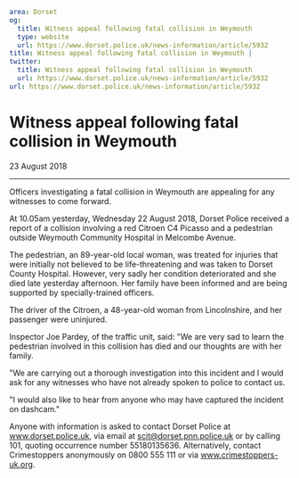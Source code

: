 ```yaml
area: Dorset
og:
  title: Witness appeal following fatal collision in Weymouth
  type: website
  url: https://www.dorset.police.uk/news-information/article/5932
title: Witness appeal following fatal collision in Weymouth |
twitter:
  title: Witness appeal following fatal collision in Weymouth
  url: https://www.dorset.police.uk/news-information/article/5932
url: https://www.dorset.police.uk/news-information/article/5932
```

# Witness appeal following fatal collision in Weymouth

23 August 2018

* * *

Officers investigating a fatal collision in Weymouth are appealing for any witnesses to come forward.

At 10.05am yesterday, Wednesday 22 August 2018, Dorset Police received a report of a collision involving a red Citroen C4 Picasso and a pedestrian outside Weymouth Community Hospital in Melcombe Avenue.

The pedestrian, an 89-year-old local woman, was treated for injuries that were initially not believed to be life-threatening and was taken to Dorset County Hospital. However, very sadly her condition deteriorated and she died late yesterday afternoon. Her family have been informed and are being supported by specially-trained officers.

The driver of the Citroen, a 48-year-old woman from Lincolnshire, and her passenger were uninjured.

Inspector Joe Pardey, of the traffic unit, said: "We are very sad to learn the pedestrian involved in this collision has died and our thoughts are with her family.

"We are carrying out a thorough investigation into this incident and I would ask for any witnesses who have not already spoken to police to contact us.

"I would also like to hear from anyone who may have captured the incident on dashcam."

Anyone with information is asked to contact Dorset Police at www.dorset.police.uk, via email at scit@dorset.pnn.police.uk or by calling 101, quoting occurrence number 55180135636. Alternatively, contact Crimestoppers anonymously on 0800 555 111 or via www.crimestoppers-uk.org.
